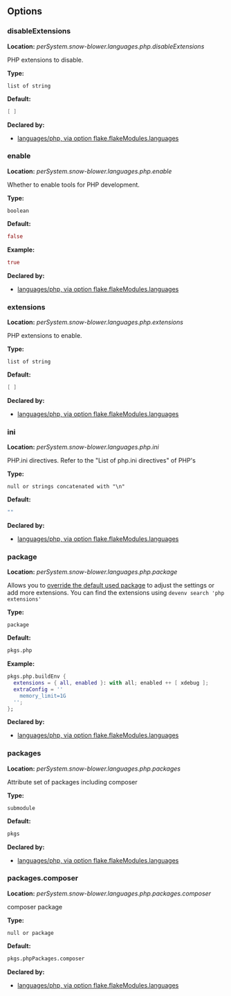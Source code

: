 ## Options

### disableExtensions

**Location:** *perSystem.snow-blower.languages.php.disableExtensions*

PHP extensions to disable.

**Type:**

`list of string`

**Default:**

```nix
[ ]
```

**Declared by:**

- [languages/php, via option flake.flakeModules.languages](https://github.com/use-the-fork/snow-blower/tree/main/modules/languages/php/default.nix)

### enable

**Location:** *perSystem.snow-blower.languages.php.enable*

Whether to enable tools for PHP development.

**Type:**

`boolean`

**Default:**

```nix
false
```

**Example:**

```nix
true
```

**Declared by:**

- [languages/php, via option flake.flakeModules.languages](https://github.com/use-the-fork/snow-blower/tree/main/modules/languages/php/default.nix)

### extensions

**Location:** *perSystem.snow-blower.languages.php.extensions*

PHP extensions to enable.

**Type:**

`list of string`

**Default:**

```nix
[ ]
```

**Declared by:**

- [languages/php, via option flake.flakeModules.languages](https://github.com/use-the-fork/snow-blower/tree/main/modules/languages/php/default.nix)

### ini

**Location:** *perSystem.snow-blower.languages.php.ini*

PHP.ini directives. Refer to the "List of php.ini directives" of PHP's

**Type:**

`null or strings concatenated with "\n"`

**Default:**

```nix
""
```

**Declared by:**

- [languages/php, via option flake.flakeModules.languages](https://github.com/use-the-fork/snow-blower/tree/main/modules/languages/php/default.nix)

### package

**Location:** *perSystem.snow-blower.languages.php.package*

Allows you to [override the default used package](https://nixos.org/manual/nixpkgs/stable/#ssec-php-user-guide)
to adjust the settings or add more extensions. You can find the
extensions using `devenv search 'php extensions'`

**Type:**

`package`

**Default:**

```nix
pkgs.php
```

**Example:**

```nix
pkgs.php.buildEnv {
  extensions = { all, enabled }: with all; enabled ++ [ xdebug ];
  extraConfig = ''
    memory_limit=1G
  '';
};

```

**Declared by:**

- [languages/php, via option flake.flakeModules.languages](https://github.com/use-the-fork/snow-blower/tree/main/modules/languages/php/default.nix)

### packages

**Location:** *perSystem.snow-blower.languages.php.packages*

Attribute set of packages including composer

**Type:**

`submodule`

**Default:**

```nix
pkgs
```

**Declared by:**

- [languages/php, via option flake.flakeModules.languages](https://github.com/use-the-fork/snow-blower/tree/main/modules/languages/php/default.nix)

### packages.composer

**Location:** *perSystem.snow-blower.languages.php.packages.composer*

composer package

**Type:**

`null or package`

**Default:**

```nix
pkgs.phpPackages.composer
```

**Declared by:**

- [languages/php, via option flake.flakeModules.languages](https://github.com/use-the-fork/snow-blower/tree/main/modules/languages/php/default.nix)
